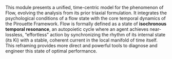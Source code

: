 This module presents a unified, time-centric model for the phenomenon of Flow, evolving the analysis from its prior triaxial formulation. It integrates the psychological conditions of a flow state with the core temporal dynamics of the Pirouette Framework. Flow is formally defined as a state of **isochronous temporal resonance**, an autopoietic cycle where an agent achieves near-lossless, “effortless” action by synchronizing the rhythm of its internal state (its Ki) with a stable, coherent current in the local manifold of time itself. This reframing provides more direct and powerful tools to diagnose and engineer this state of optimal performance.